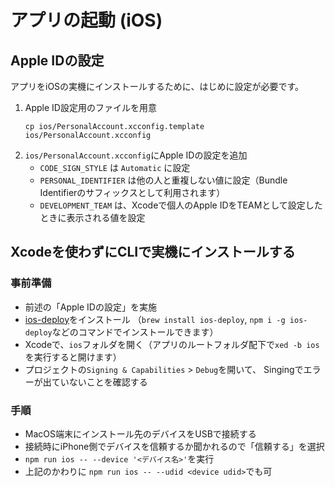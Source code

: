 # アプリの起動 (iOS)

## Apple IDの設定

アプリをiOSの実機にインストールするために、はじめに設定が必要です。

1. Apple ID設定用のファイルを用意
   ```
   cp ios/PersonalAccount.xcconfig.template ios/PersonalAccount.xcconfig
   ```
2. `ios/PersonalAccount.xcconfig`にApple IDの設定を追加
   * `CODE_SIGN_STYLE` は `Automatic` に設定
   * `PERSONAL_IDENTIFIER` は他の人と重複しない値に設定（Bundle Identifierのサフィックスとして利用されます）
   * `DEVELOPMENT_TEAM` は、Xcodeで個人のApple IDをTEAMとして設定したときに表示される値を設定

## Xcodeを使わずにCLIで実機にインストールする

### 事前準備

- 前述の「Apple IDの設定」を実施
- [ios-deploy](https://github.com/ios-control/ios-deploy)をインストール （`brew install ios-deploy`, `npm i -g ios-deploy`などのコマンドでインストールできます）
- Xcodeで、`ios`フォルダを開く（アプリのルートフォルダ配下で`xed -b ios`を実行すると開けます）
- プロジェクトの`Signing & Capabilities` > `Debug`を開いて、 Singingでエラーが出ていないことを確認する

### 手順

- MacOS端末にインストール先のデバイスをUSBで接続する
- 接続時にiPhone側でデバイスを信頼するか聞かれるので「信頼する」を選択
- `npm run ios -- --device '<デバイス名>'`を実行
- 上記のかわりに `npm run ios -- --udid <device udid>`でも可
